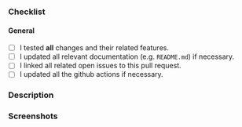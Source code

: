 <!-- Before you submit your pull request, please make sure to check the following boxes by putting an x in the [ ] (don't: [x ], [ x], do: [x]) -->
<!-- If your pull request is not ready for review yet, create a draft pull request! -->

### Checklist

#### General

- [ ] I tested **all** changes and their related features.
- [ ] I updated all relevant documentation (e.g. `README.md`) if necessary.
- [ ] I linked all related open issues to this pull request.
- [ ] I updated all the github actions if necessary.

### Description
<!-- Describe your changes in detail. -->
<!-- If you are fixing an issue, please add "Fixes #issue_number" to your description. -->
<!-- If you are adding a new feature, please add "Closes #issue_number" to your description. -->

### Screenshots
<!-- If your changes are visual, please add screenshots to your pull request, otherwise delete this section. -->
